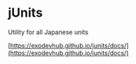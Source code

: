 # jUnits

Utility for all Japanese units

[https://exodevhub.github.io/junits/docs/](https://exodevhub.github.io/junits/docs/)
